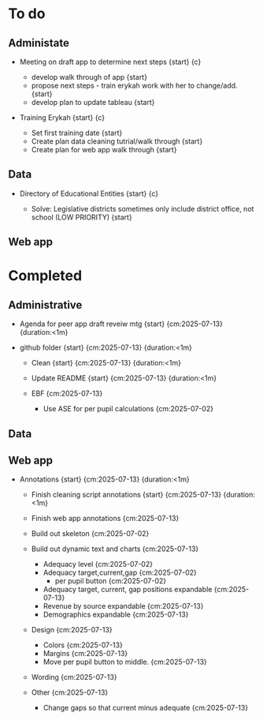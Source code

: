 # To do 

## Administate

- Meeting on draft app to determine next steps {start} {c}

    - develop walk through of app {start}
    - propose next steps - train erykah work with her to change/add. {start}
    - develop plan to update tableau {start}

- Training Erykah {start} {c}
    - Set first training date {start}
    - Create plan data cleaning tutrial/walk through {start}
    - Create plan for web app walk through {start}

## Data

- Directory of Educational Entities {start} {c}

    - Solve: Legislative districts sometimes only include district office, not school (LOW PRIORITY) {start}

## Web app 
 
# #

# Completed 

## Administrative

- Agenda for peer app draft reveiw mtg {start} {cm:2025-07-13} {duration:<1m}

- github folder {start} {cm:2025-07-13} {duration:<1m}
    - Clean {start} {cm:2025-07-13} {duration:<1m}
    - Update README {start} {cm:2025-07-13} {duration:<1m}

    - EBF {cm:2025-07-13}
        - Use ASE for per pupil calculations {cm:2025-07-02}

## Data

## Web app

- Annotations {start} {cm:2025-07-13} {duration:<1m}
    - Finish cleaning script annotations {start} {cm:2025-07-13} {duration:<1m}
    - Finish web app annotations {cm:2025-07-13}

    - Build out skeleton {cm:2025-07-02}

    - Build out dynamic text and charts {cm:2025-07-13} 
        - Adequacy level {cm:2025-07-02}
        - Adequacy target,current,gap {cm:2025-07-02} 
            - per pupil button {cm:2025-07-02}
        - Adequacy target, current, gap positions expandable {cm:2025-07-13}
        - Revenue by source expandable {cm:2025-07-13}
        - Demographics expandable {cm:2025-07-13}
        
    - Design {cm:2025-07-13}
        - Colors {cm:2025-07-13}
        - Margins {cm:2025-07-13}
        - Move per pupil button to middle. {cm:2025-07-13}
    - Wording {cm:2025-07-13}
    - Other {cm:2025-07-13}
        - Change gaps so that current minus adequate {cm:2025-07-13}




